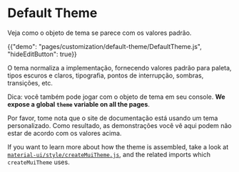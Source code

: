 # Default Theme

<p class="description">Veja como o objeto de tema se parece com os valores padrão.</p>

{{"demo": "pages/customization/default-theme/DefaultTheme.js", "hideEditButton": true}}

O tema normaliza a implementação, fornecendo valores padrão para paleta, tipos escuros e claros, tipografia, pontos de interrupção, sombras, transições, etc.

Dica: você também pode jogar com o objeto de tema em seu console. **We expose a global `theme` variable on all the pages**.

Por favor, tome nota que o site de documentação está usando um tema personalizado. Como resultado, as demonstrações você vê aqui podem não estar de acordo com os valores acima.

If you want to learn more about how the theme is assembled, take a look at [`material-ui/style/createMuiTheme.js`](https://github.com/mui-org/material-ui/blob/master/packages/material-ui/src/styles/createMuiTheme.js), and the related imports which `createMuiTheme` uses.